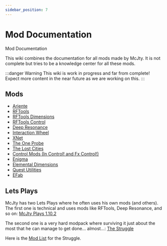```yaml
---
sidebar_position: 7
---
```


# Mod Documentation

Mod Documentation

This wiki combines the documentation for all mods made by McJty.
It is not complete but tries to be a knowledge center for all these mods.

:::danger Warning
This wiki is work in progress and far from complete!
Expect more content in the near future as we are working on this.
:::

## Mods

* [Ariente](./ariente.md)
* [RFTools](./rftools/rftools.md)
* [RFTools Dimensions](./rftools-dimensions.md)
* [RFTools Control](./rftools-control.md)
* [Deep Resonance](./deep-resonance.md)
* [Interaction Wheel](./interaction-wheel.md)
* [XNet](./xnet.md)
* [The One Probe](./the-one-probe.md)
* [The Lost Cities](./lost-cities/lost-cities.md)
* [Control Mods (In Control! and Fx Control!)](./control-mods/control-mods.md)
* [Enigma](./enigma/enigma.md)
* [Elemental Dimensions](./elemental-dimensions.md)
* [Quest Utilities](./quest-utilities.md)
* [EFab](./efab.md)

## Lets Plays

McJty has two Lets Plays where he often uses his own mods (and others).
The first one is technical and uses mods like RFTools, Deep Resonance, and so on: [McJty Plays 1.10.2](https://www.youtube.com/playlist?list=PLmaTwVFUUXiBCCPMobixs2WZxpY9f0JvM)

The second one is a very hard modpack where surviving it just about the most that he can manage to get done... almost...: [The Struggle](https://www.youtube.com/playlist?list=PLmaTwVFUUXiDUEgTpRj5_sz_03BlmMUbj)

Here is the [Mod List](./struggle-mod-list.md) for the Struggle.
